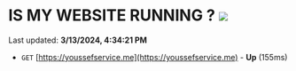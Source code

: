 # IS MY WEBSITE RUNNING ? [![](https://img.shields.io/static/v1?label=Sponsor&message=%E2%9D%A4&logo=GitHub&color=%23fe8e86)](https://github.com/sponsors/<username>)

Last updated: **3/13/2024, 4:34:21 PM**

- `GET` [https://youssefservice.me](https://youssefservice.me) - **Up** (155ms)
